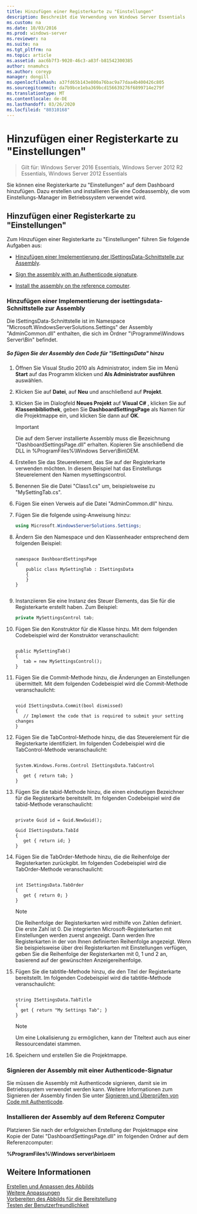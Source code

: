 ```yaml
---
title: Hinzufügen einer Registerkarte zu "Einstellungen"
description: Beschreibt die Verwendung von Windows Server Essentials
ms.custom: na
ms.date: 10/03/2016
ms.prod: windows-server
ms.reviewer: na
ms.suite: na
ms.tgt_pltfrm: na
ms.topic: article
ms.assetid: aac6b7f3-9020-46c3-a83f-b81542300385
author: nnamuhcs
ms.author: coreyp
manager: dongill
ms.openlocfilehash: a37fd65b143e800a76bac9a77daa4b400426c805
ms.sourcegitcommit: da7b9bce1eba369bcd156639276f6899714e279f
ms.translationtype: MT
ms.contentlocale: de-DE
ms.lasthandoff: 03/26/2020
ms.locfileid: "80310168"
---
```

# <a name="add-a-tab-to-settings"></a>Hinzufügen einer Registerkarte zu "Einstellungen"

>Gilt für: Windows Server 2016 Essentials, Windows Server 2012 R2 Essentials, Windows Server 2012 Essentials

Sie können eine Registerkarte zu "Einstellungen" auf dem Dashboard hinzufügen. Dazu erstellen und installieren Sie eine Codeassembly, die vom Einstellungs-Manager im Betriebssystem verwendet wird.  
  
## <a name="add-a-tab-to-settings"></a>Hinzufügen einer Registerkarte zu "Einstellungen"  
 Zum Hinzufügen einer Registerkarte zu "Einstellungen" führen Sie folgende Aufgaben aus:  
  
-   [Hinzufügen einer Implementierung der ISettingsData-Schnittstelle zur Assembly](Add-a-Tab-to-Settings.md#BKMK_ISettingsData).  
  
-   [Sign the assembly with an Authenticode signature](Add-a-Tab-to-Settings.md#BKMK_SignAssembly).  
  
-   [Install the assembly on the reference computer](Add-a-Tab-to-Settings.md#BKMK_InstallAssembly).  
  
###  <a name="add-an-implementation-of-the-isettingsdata-interface-to-the-assembly"></a><a name="BKMK_ISettingsData"></a>Hinzufügen einer Implementierung der isettingsdata-Schnittstelle zur Assembly  
 Die ISettingsData-Schnittstelle ist im Namespace "Microsoft.WindowsServerSolutions.Settings" der Assembly "AdminCommon.dll" enthalten, die sich im Ordner "\Programme\Windows Server\Bin" befindet.  
  
##### <a name="to-add-the-isettingsdata-code-to-the-assembly"></a>So fügen Sie der Assembly den Code für "ISettingsData" hinzu  
  
1.  Öffnen Sie Visual Studio 2010 als Administrator, indem Sie im Menü **Start** auf das Programm klicken und **Als Administrator ausführen** auswählen.  
  
2.  Klicken Sie auf **Datei**, auf **Neu** und anschließend auf **Projekt**.  
  
3.  Klicken Sie im Dialogfeld **Neues Projekt** auf **Visual C#** , klicken Sie auf **Klassenbibliothek**, geben Sie **DashboardSettingsPage** als Namen für die Projektmappe ein, und klicken Sie dann auf **OK**.  
  
    > [!IMPORTANT]
    >  Die auf dem Server installierte Assembly muss die Bezeichnung "DashboardSettingsPage.dll" erhalten. Kopieren Sie anschließend die DLL in %ProgramFiles%\Windows Server\Bin\OEM.  
  
4.  Erstellen Sie das Steuerelement, das Sie auf der Registerkarte verwenden möchten. In diesem Beispiel hat das Einstellungs Steuerelement den Namen mysettingscontrol.  
  
5.  Benennen Sie die Datei "Class1.cs" um, beispielsweise zu "MySettingTab.cs".  
  
6.  Fügen Sie einen Verweis auf die Datei "AdminCommon.dll" hinzu.  
  
7.  Fügen Sie die folgende using-Anweisung hinzu:  
  
    ```c#  
    using Microsoft.WindowsServerSolutions.Settings;  
    ```  
  
8.  Ändern Sie den Namespace und den Klassenheader entsprechend dem folgenden Beispiel:  
  
    ```  
  
    namespace DashboardSettingsPage  
    {  
        public class MySettingTab : ISettingsData  
        {  
        }  
    }  
  
    ```  
  
9. Instanziieren Sie eine Instanz des Steuer Elements, das Sie für die Registerkarte erstellt haben. Zum Beispiel:  
  
    ```c#  
    private MySettingsControl tab;  
    ```  
  
10. Fügen Sie den Konstruktor für die Klasse hinzu. Mit dem folgenden Codebeispiel wird der Konstruktor veranschaulicht:  
  
    ```  
  
    public MySettingTab()  
    {  
       tab = new MySettingsControl();  
    }  
    ```  
  
11. Fügen Sie die Commit-Methode hinzu, die Änderungen an Einstellungen übermittelt. Mit dem folgenden Codebeispiel wird die Commit-Methode veranschaulicht:  
  
    ```  
  
    void ISettingsData.Commit(bool dismissed)  
    {  
       // Implement the code that is required to submit your setting changes  
    }  
    ```  
  
12. Fügen Sie die TabControl-Methode hinzu, die das Steuerelement für die Registerkarte identifiziert. Im folgenden Codebeispiel wird die TabControl-Methode veranschaulicht:  
  
    ```  
  
    System.Windows.Forms.Control ISettingsData.TabControl  
    {  
       get { return tab; }  
    }  
    ```  
  
13. Fügen Sie die tabid-Methode hinzu, die einen eindeutigen Bezeichner für die Registerkarte bereitstellt. Im folgenden Codebeispiel wird die tabid-Methode veranschaulicht:  
  
    ```  
  
    private Guid id = Guid.NewGuid();  
  
    Guid ISettingsData.TabId  
    {  
       get { return id; }  
    }  
    ```  
  
14. Fügen Sie die TabOrder-Methode hinzu, die die Reihenfolge der Registerkarten zurückgibt. Im folgenden Codebeispiel wird die TabOrder-Methode veranschaulicht:  
  
    ```  
  
    int ISettingsData.TabOrder  
    {  
       get { return 0; }  
    }  
    ```  
  
    > [!NOTE]
    >  Die Reihenfolge der Registerkarten wird mithilfe von Zahlen definiert. Die erste Zahl ist 0. Die integrierten Microsoft-Registerkarten mit Einstellungen werden zuerst angezeigt. Dann werden Ihre Registerkarten in der von Ihnen definierten Reihenfolge angezeigt. Wenn Sie beispielsweise über drei Registerkarten mit Einstellungen verfügen, geben Sie die Reihenfolge der Registerkarten mit 0, 1 und 2 an, basierend auf der gewünschten Anzeigereihenfolge.  
  
15. Fügen Sie die tabtitle-Methode hinzu, die den Titel der Registerkarte bereitstellt. Im folgenden Codebeispiel wird die tabtitle-Methode veranschaulicht:  
  
    ```  
  
    string ISettingsData.TabTitle  
    {  
      get { return "My Settings Tab"; }  
    }  
    ```  
  
    > [!NOTE]
    >  Um eine Lokalisierung zu ermöglichen, kann der Titeltext auch aus einer Ressourcendatei stammen.  
  
16. Speichern und erstellen Sie die Projektmappe.  
  
###  <a name="sign-the-assembly-with-an-authenticode-signature"></a><a name="BKMK_SignAssembly"></a>Signieren der Assembly mit einer Authenticode-Signatur  
 Sie müssen die Assembly mit Authenticode signieren, damit sie im Betriebssystem verwendet werden kann. Weitere Informationen zum Signieren der Assembly finden Sie unter [Signieren und Überprüfen von Code mit Authenticode](https://msdn.microsoft.com/library/ms537364\(VS.85\).aspx#SignCode).  
  
###  <a name="install-the-assembly-on-the-reference-computer"></a><a name="BKMK_InstallAssembly"></a>Installieren der Assembly auf dem Referenz Computer  
 Platzieren Sie nach der erfolgreichen Erstellung der Projektmappe eine Kopie der Datei "DashboardSettingsPage.dll" im folgenden Ordner auf dem Referenzcomputer:  
  
 **%ProgramFiles%\Windows server\bin\oem**  
  
## <a name="see-also"></a>Weitere Informationen  
 [Erstellen und Anpassen des Abbilds](Creating-and-Customizing-the-Image.md)   
 [Weitere Anpassungen](Additional-Customizations.md)   
 [Vorbereiten des Abbilds für die Bereitstellung](Preparing-the-Image-for-Deployment.md)   
 [Testen der Benutzerfreundlichkeit](Testing-the-Customer-Experience.md)